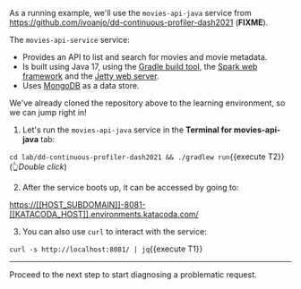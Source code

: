 As a running example, we'll use the `movies-api-java` service from
<https://github.com/ivoanjo/dd-continuous-profiler-dash2021> (**FIXME**).

The `movies-api-service` service:

* Provides an API to list and search for movies and movie metadata.
* Is built using Java 17, using the [Gradle build tool](https://gradle.org/), the [Spark web framework](https://sparkjava.com/) and the
[Jetty web server](https://www.eclipse.org/jetty/).
* Uses [MongoDB](https://www.mongodb.com/) as a data store.

We've already cloned the repository above to the learning environment, so we can jump right in!

1. Let's run the `movies-api-java` service in the **Terminal for movies-api-java** tab:

  `cd lab/dd-continuous-profiler-dash2021 && ./gradlew run`{{execute T2}} (👆_Double click_)

2. After the service boots up, it can be accessed by going to:

  <https://[[HOST_SUBDOMAIN]]-8081-[[KATACODA_HOST]].environments.katacoda.com/>

3. You can also use `curl` to interact with the service:

  `curl -s http://localhost:8081/ | jq`{{execute T1}}

---

Proceed to the next step to start diagnosing a problematic request.
